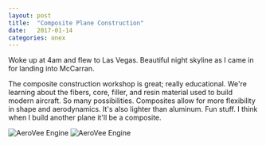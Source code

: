 ```yaml
---
layout: post
title:  "Composite Plane Construction"
date:   2017-01-14 
categories: onex
---
```


Woke up at 4am and flew to Las Vegas.  Beautiful night skyline as I came in for landing into McCarran.  

The composite construction workshop is great; really educational.  We're learning about the fibers, core, filler, and resin material used to build modern aircraft.  So many possibilities.  Composites allow for more flexibility in shape and aerodynamics.  It's also lighter than aluminum. Fun stuff.  I think when I build another plane it'll be a composite.   

![AeroVee Engine](/onex/img/2017-01-14/1.jpg)
![AeroVee Engine](/onex/img/2017-01-14/2.jpg)

